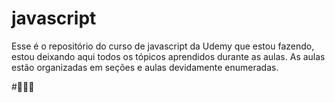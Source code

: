 # javascript
 Esse é o repositório do curso de javascript da Udemy que estou fazendo, estou deixando aqui todos os tópicos aprendidos durante as aulas. As aulas estão organizadas em seções e aulas devidamente enumeradas. 

 
#👨🏽‍💻
